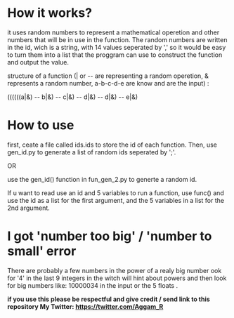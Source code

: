 # How it works?
it uses random numbers to represent a mathematical operetion and other numbers that will be in use in the function.
The random numbers are written in the id, wich is a string, with 14 values seperated by ',' so it would be easy to turn them into a list that the proggram can use to construct the function and output the value.

structure of a function (| or --  are representing a random operetion, & represents a random number, a-b-c-d-e are know and are the input) :

((((((a|&)   --   b|&)   --   c|&)   --   d|&)   --   d|&)   --   e|&)




# How to use

first,  ceate a file called ids.ids to store the id of each function.
Then, use gen_id.py to generate a list of random ids seperated by ';'.

OR

use the gen_id() function in fun_gen_2.py to generte a random id.

If u want to read use an id and 5 variables to run a function, use func() and use the id as a list for the first argument, and the 5 variables in a list for the 2nd argument.

# I got 'number too big' / 'number to small' error 
There are probably a few numbers in the power of a realy big number
ook for '4' in the last 9 integers in the witch will hint about powers and then look for big numbers like:
10000034 in the input or the 5 floats .



<b> if you use this please be respectful and give credit / send link to this repository 
My Twitter: https://twitter.com/Aggam_R </b>
